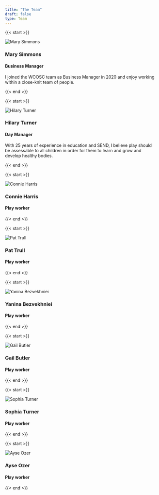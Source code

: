 ```yaml
---
title: "The Team"
draft: false
type: Team
---
```


{{< start >}}

![Mary Simmons](MaryS.png)

### Mary Simmons
#### Business Manager

I joined the WOOSC team as Business Manager in 2020 and enjoy working within a close-knit team of people.

{{< end >}}


{{< start >}}

![Hilary Turner](HilaryT.png)

### Hilary Turner
#### Day Manager

With 25 years of experience in education and SEND,
I believe play should be assessable to all children in order for them to learn and grow
and develop healthy bodies.

{{< end >}}


{{< start >}}

![Connie Harris](ConnieH.png)

### Connie Harris
#### Play worker

{{< end >}}


{{< start >}}

![Pat Trull](PatT.png)

### Pat Trull
#### Play worker

{{< end >}}


{{< start >}}

![Yanina Bezvekhniei](YaninaB.png)

### Yanina Bezvekhniei
#### Play worker

{{< end >}}

{{< start >}}

![Gail Butler](GailB.jpg)

### Gail Butler
#### Play worker

{{< end >}}


{{< start >}}

![Sophia Turner](SophiaT.jpg)

### Sophia Turner
#### Play worker

{{< end >}}


{{< start >}}

![Ayse Ozer](AyseO.jpg)

### Ayse Ozer
#### Play worker

{{< end >}}
